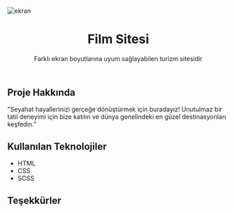 ![ekran](https://github.com/volkanbasaran1/travel/assets/76842256/ab56798e-8c38-4831-8249-a540af3d100b)
<!DOCTYPE html>
<html lang="en">
<head>
    <meta charset="UTF-8">
    <meta name="viewport" content="width=device-width, initial-scale=1.0">
</head>
<body>
    <header>
        <h1>Film Sitesi</h1>
        <p>Farklı ekran boyutlarına uyum sağlayabilen turizm sitesidir</p>
    </header>
    <div class="container">
        <h2>Proje Hakkında</h2>
        <p>"Seyahat hayallerinizi gerçeğe dönüştürmek için buradayız! Unutulmaz bir tatil deneyimi için bize katılın ve dünya genelindeki en güzel destinasyonları keşfedin."</p>
        <h2>Kullanılan Teknolojiler</h2>
        <ul>
            <li>HTML</li>
             <li>CSS</li>
             <li>SCSS</li>
        </ul>
        <h2>Teşekkürler</h2>
    </div>
</body>
</html>
